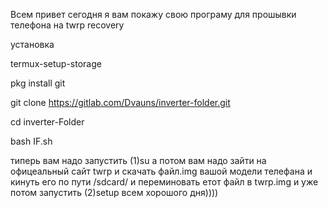 Всем привет сегодня я вам покажу свою програму для прошывки телефона на twrp recovery

установка

termux-setup-storage

pkg install git

git clone https://gitlab.com/Dvauns/inverter-folder.git

cd inverter-Folder

bash IF.sh

типерь вам надо запустить (1)su а потом вам надо зайти на офицеальный сайт twrp и скачать файл.img вашой модели телефана и кинуть его по пути /sdcard/ и переминовать етот файл в twrp.img и уже потом запустить (2)setup
всем хорошого дня))))
